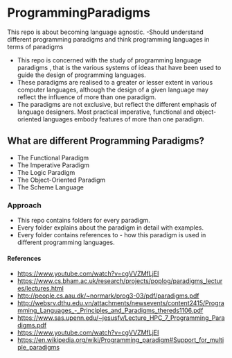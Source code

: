 # ProgrammingParadigms
This repo is about becoming language agnostic. -Should understand different programming paradigms and think programming languages in terms of paradigms

- This repo is concerned with the study of programming language paradigms , that is the various systems of ideas that have been used to guide the design of programming languages. 
- These paradigms are realised to a greater or lesser extent in various computer languages, although the design of a given language may reflect the influence of more than one paradigm.
- The paradigms are not exclusive, but reflect the different emphasis of language designers. Most practical imperative, functional and object-oriented languages embody features of more than one paradigm.

## What are different Programming Paradigms?
- The Functional Paradigm
- The Imperative Paradigm
- The Logic Paradigm
- The Object-Oriented Paradigm
- The Scheme Language

### Approach
- This repo contains folders for every paradigm.
- Every folder explains about the paradigm in detail with examples.
- Every folder contains references to - how this paradigm is used in different programming languages.


#### References
- https://www.youtube.com/watch?v=cgVVZMfLjEI
- https://www.cs.bham.ac.uk/research/projects/poplog/paradigms_lectures/lectures.html
- http://people.cs.aau.dk/~normark/prog3-03/pdf/paradigms.pdf
- http://websrv.dthu.edu.vn/attachments/newsevents/content2415/Programming_Languages_-_Principles_and_Paradigms_thereds1106.pdf
- https://www.sas.upenn.edu/~jesusfv/Lecture_HPC_7_Programming_Paradigms.pdf
- https://www.youtube.com/watch?v=cgVVZMfLjEI
- https://en.wikipedia.org/wiki/Programming_paradigm#Support_for_multiple_paradigms
